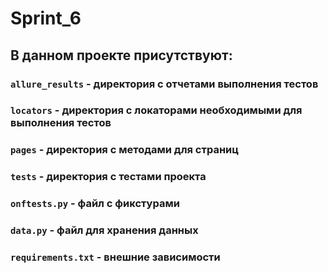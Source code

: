 # Sprint_6
## В данном проекте присутствуют:
### `allure_results` - директория с отчетами выполнения тестов  
### `locators` - директория с локаторами необходимыми для выполнения тестов  
### `pages` - директория с методами для страниц  
### `tests` - директория с тестами проекта  
### `onftests.py` - файл с фикстурами  
### `data.py` - файл для хранения данных  
### `requirements.txt` - внешние зависимости  
